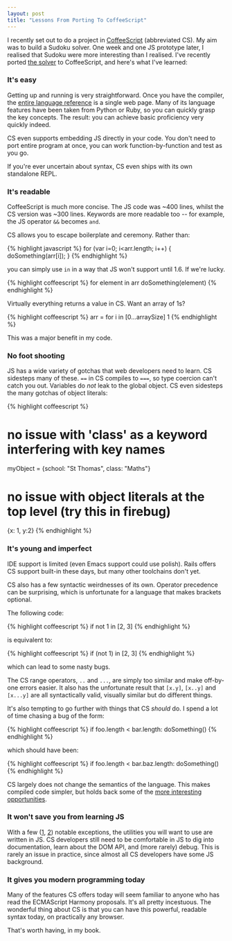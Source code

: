 ```yaml
--- 
layout: post
title: "Lessons From Porting To CoffeeScript"
---
```


I recently set out to do a project in
[CoffeeScript](http://jashkenas.github.com/coffee-script/)
(abbreviated CS). My aim was to build a Sudoku solver. One week and
one JS prototype later, I realised that Sudoku were more interesting
than I realised. I've recently ported
[the solver](http://www.wilfred.me.uk/sudoku/) to CoffeeScript, and
here's what I've learned:

### It's easy

Getting up and running is very straightforward. Once you have the
compiler, the
[entire language reference](http://jashkenas.github.com/coffee-script/#language)
is a single web page. Many of its language features have been taken
from Python or Ruby, so you can quickly grasp the key concepts. The
result: you can achieve basic proficiency very quickly indeed.

CS even supports embedding JS directly in your code. You don't need to
port entire program at once, you can work function-by-function and
test as you go.

If you're ever uncertain about syntax, CS even ships with its own
standalone REPL.

### It's readable

CoffeeScript is much more concise. The JS code was ~400 lines,
whilst the CS version was ~300 lines. Keywords are more readable too
-- for example, the JS operator `&&` becomes `and`.

CS allows you to escape boilerplate and ceremony. Rather than:

{% highlight javascript %}
for (var i=0; i<arr.length; i++) {
    doSomething(arr[i]);
}
{% endhighlight %}
    
you can simply use `in` in a way that JS won't support until
1.6. If we're lucky.

{% highlight coffeescript %}
for element in arr
  doSomething(element)
{% endhighlight %}
        
Virtually everything returns a value in CS. Want an array of 1s?

{% highlight coffeescript %}
arr = for i in [0...arraySize]
  1
{% endhighlight %}
        
This was a major benefit in my code.

### No foot shooting

JS has a wide variety of gotchas that web developers need to learn. CS
sidesteps many of these. `==` in CS compiles to `===`, so type
coercion can't catch you out. Variables do *not* leak to the global
object. CS even sidesteps the many gotchas of object literals:

{% highlight coffeescript %}
# no issue with 'class' as a keyword interfering with key names
myObject = {school: "St Thomas", class: "Maths"}

# no issue with object literals at the top level (try this in firebug)
{x: 1, y:2}
{% endhighlight %}

### It's young and imperfect

IDE support is limited (even Emacs support could use polish). Rails
offers CS support built-in these days, but many other toolchains don't
yet.

CS also has a few syntactic weirdnesses of its own. Operator
precedence can be surprising, which is unfortunate for a language that makes
brackets optional.

The following code:

{% highlight coffeescript %}
if not 1 in [2, 3]
{% endhighlight %}
    
is equivalent to:

{% highlight coffeescript %}
if (not 1) in [2, 3]
{% endhighlight %}
    
which can lead to some nasty bugs.

The CS range operators, `..` and `...`, are simply too similar and
make off-by-one errors easier. It also has the unfortunate result that
`[x.y]`, `[x..y]` and `[x...y]` are all syntactically valid, visually
similar but do different things.

It's also tempting to go further with things that CS *should* do. I
spend a lot of time chasing a bug of the form:

{% highlight coffeescript %}
if foo.length < bar.length:
  doSomething()
{% endhighlight %}
      
which should have been:

{% highlight coffeescript %}
if foo.length < bar.baz.length:
   doSomething()
{% endhighlight %}
       
CS largely does not change the semantics of the language. This makes
compiled code simpler, but holds back some of the [more interesting
opportunities](https://github.com/jashkenas/coffee-script/issues/350).

### It won't save you from learning JS

With a
few ([1](http://harvesthq.github.com/chosen), [2](http://batmanjs.org))
notable exceptions, the utilities you will want to use are written in
JS. CS developers still need to be comfortable in JS to dig into
documentation, learn about the DOM API, and (more rarely) debug. This
is rarely an issue in practice, since almost all CS developers have
some JS background.

### It gives you modern programming today

Many of the features CS offers today will seem familiar to anyone who
has read the ECMAScript Harmony proposals. It's all pretty
incestuous. The wonderful thing about CS is that you can have this
powerful, readable syntax today, on practically any browser.

That's worth having, in my book.
